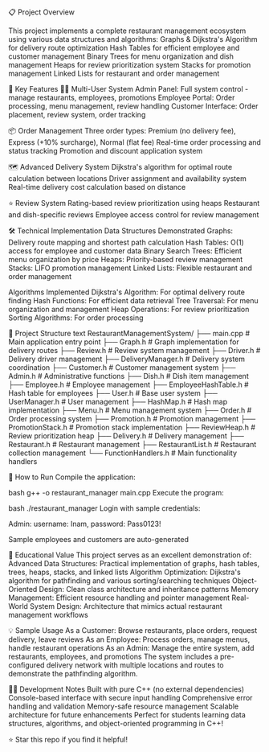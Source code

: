 📋 Project Overview

This project implements a complete restaurant management ecosystem using various data structures and algorithms:
Graphs & Dijkstra's Algorithm for delivery route optimization
Hash Tables for efficient employee and customer management
Binary Trees for menu organization and dish management
Heaps for review prioritization system
Stacks for promotion management
Linked Lists for restaurant and order management


🚀 Key Features
🧑‍💼 Multi-User System
Admin Panel: Full system control - manage restaurants, employees, promotions
Employee Portal: Order processing, menu management, review handling
Customer Interface: Order placement, review system, order tracking

📦 Order Management
Three order types: Premium (no delivery fee), Express (+10% surcharge), Normal (flat fee)
Real-time order processing and status tracking
Promotion and discount application system

🗺️ Advanced Delivery System
Dijkstra's algorithm for optimal route calculation between locations
Driver assignment and availability system
Real-time delivery cost calculation based on distance

⭐ Review System
Rating-based review prioritization using heaps
Restaurant and dish-specific reviews
Employee access control for review management

🛠️ Technical Implementation
Data Structures Demonstrated
Graphs: Delivery route mapping and shortest path calculation
Hash Tables: O(1) access for employee and customer data
Binary Search Trees: Efficient menu organization by price
Heaps: Priority-based review management
Stacks: LIFO promotion management
Linked Lists: Flexible restaurant and order management

Algorithms Implemented
Dijkstra's Algorithm: For optimal delivery route finding
Hash Functions: For efficient data retrieval
Tree Traversal: For menu organization and management
Heap Operations: For review prioritization
Sorting Algorithms: For order processing

📁 Project Structure
text
RestaurantManagementSystem/
├── main.cpp                 # Main application entry point
├── Graph.h                  # Graph implementation for delivery routes
├── Review.h                 # Review system management
├── Driver.h                 # Delivery driver management
├── DeliveryManager.h        # Delivery system coordination
├── Customer.h               # Customer management system
├── Admin.h                  # Administrative functions
├── Dish.h                   # Dish item management
├── Employee.h               # Employee management
├── EmployeeHashTable.h      # Hash table for employees
├── User.h                   # Base user system
├── UserManager.h           # User management
├── HashMap.h               # Hash map implementation
├── Menu.h                  # Menu management system
├── Order.h                 # Order processing system
├── Promotion.h             # Promotion management
├── PromotionStack.h        # Promotion stack implementation
├── ReviewHeap.h            # Review prioritization heap
├── Delivery.h              # Delivery management
├── Restaurant.h            # Restaurant management
├── RestaurantList.h        # Restaurant collection management
└── FunctionHandlers.h      # Main functionality handlers


🚦 How to Run
Compile the application:

bash
g++ -o restaurant_manager main.cpp
Execute the program:

bash
./restaurant_manager
Login with sample credentials:

Admin: username: Inam, password: Pass0123!

Sample employees and customers are auto-generated

🎯 Educational Value
This project serves as an excellent demonstration of:
Advanced Data Structures: Practical implementation of graphs, hash tables, trees, heaps, stacks, and linked lists
Algorithm Optimization: Dijkstra's algorithm for pathfinding and various sorting/searching techniques
Object-Oriented Design: Clean class architecture and inheritance patterns
Memory Management: Efficient resource handling and pointer management
Real-World System Design: Architecture that mimics actual restaurant management workflows

💡 Sample Usage
As a Customer: Browse restaurants, place orders, request delivery, leave reviews
As an Employee: Process orders, manage menus, handle restaurant operations
As an Admin: Manage the entire system, add restaurants, employees, and promotions
The system includes a pre-configured delivery network with multiple locations and routes to demonstrate the pathfinding algorithm.

👨‍💻 Development Notes
Built with pure C++ (no external dependencies)
Console-based interface with secure input handling
Comprehensive error handling and validation
Memory-safe resource management
Scalable architecture for future enhancements
Perfect for students learning data structures, algorithms, and object-oriented programming in C++!

⭐ Star this repo if you find it helpful!
